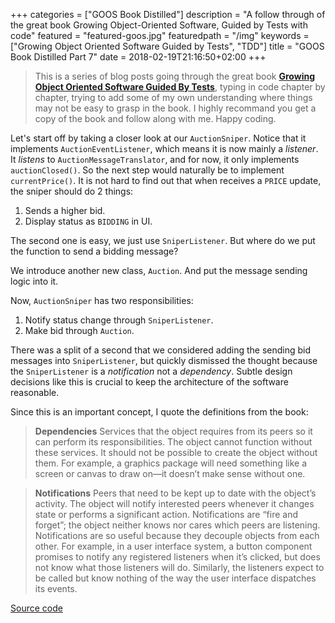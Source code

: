 +++
categories = ["GOOS Book Distilled"]
description = "A follow through of the great book Growing Object-Oriented Software, Guided by Tests with code"
featured = "featured-goos.jpg"
featuredpath = "/img"
keywords = ["Growing Object Oriented Software Guided by Tests", "TDD"]
title = "GOOS Book Distilled Part 7"
date = 2018-02-19T21:16:50+02:00
+++

>This is a series of blog posts going through the great book [**Growing Object Oriented Software Guided By Tests**](https://www.amazon.com/Growing-Object-Oriented-Software-Guided-Tests/dp/0321503627), typing in code chapter by chapter, trying to add some of my own understanding where things may not be easy to grasp in the book. I highly recommand you get a copy of the book and follow along with me. Happy coding.

Let's start off by taking a closer look at our `AuctionSniper`. Notice that it implements `AuctionEventListener`, which means it is now mainly a *listener*. It *listens* to `AuctionMessageTranslator`, and for now, it only implements `auctionClosed()`. So the next step would naturally be to implement `currentPrice()`. It is not hard to find out that when receives a `PRICE` update, the sniper should do 2 things:

1. Sends a higher bid.
2. Display status as `BIDDING` in UI.

The second one is easy, we just use `SniperListener`. But where do we put the function to send a bidding message?

We introduce another new class, `Auction`. And put the message sending logic into it.

Now, `AuctionSniper` has two responsibilities:

1. Notify status change through `SniperListener`.
2. Make bid through `Auction`.

There was a split of a second that we considered adding the sending bid messages into `SniperListener`, but quickly dismissed the thought because the `SniperListener` is a *notification* not a *dependency*. Subtle design decisions like this is crucial to keep the architecture of the software reasonable.

Since this is an important concept, I quote the definitions from the book:

>**Dependencies**
>Services that the object requires from its peers so it can perform its responsibilities. The object cannot function without these services. It should not be possible to create the object without them. For example, a graphics package will need something like a screen or canvas to draw on—it doesn’t make sense without one.

>**Notifications**
>Peers that need to be kept up to date with the object’s activity. The object will notify interested peers whenever it changes state or performs a significant action. Notifications are “fire and forget”; the object neither knows nor cares which peers are listening. Notifications are so useful because they decouple objects from each other. For example, in a user interface system, a button component promises to notify any registered listeners when it’s clicked, but does not know what those listeners will do. Similarly, the listeners expect to be called but know nothing of the way the user interface dispatches its events.

[Source code](https://github.com/lvguowei/GOOS/commit/8746dfd71137f6c91d78df73bcc4d9731ba2bc04)

